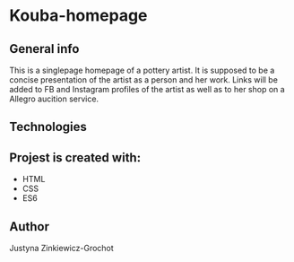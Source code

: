 # Kouba-homepage
## General info

This is a singlepage homepage of a pottery artist. It is supposed to be a concise presentation of the artist as a person and her work. Links will be added to FB and Instagram profiles of the artist as well as to her shop on a Allegro aucition service.

## Technologies

## Projest is created with:
* HTML
* CSS
* ES6

## Author

Justyna Zinkiewicz-Grochot


